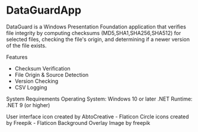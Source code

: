# DataGuardApp

DataGuard is a Windows Presentation Foundation application that verifies file integrity by computing checksums
(MD5,SHA1,SHA256,SHA512) for selected files, checking the file's origin, and determining if a newer version of
the file exists.

Features
- Checksum Verification
- File Origin & Source Detection
- Version Checking
- CSV Logging

System Requirements
Operating System: Windows 10 or later
.NET Runtime: .NET 9 (or higher)






User interface icon created by AbtoCreative - Flaticon
Circle icons created by Freepik - Flaticon
Background Overlay Image by freepik
